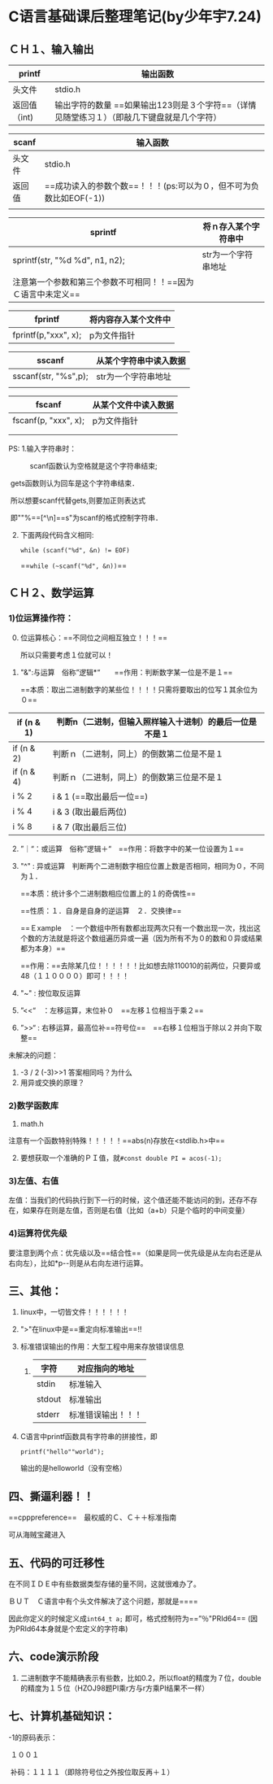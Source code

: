 # C语言基础课后整理笔记(by少年宇7.24)

## ＣＨ１、输入输出

| printf       | 输出函数                                                     |
| ------------ | ------------------------------------------------------------ |
| 头文件       | stdio.h                                                      |
| 返回值（int) | 输出字符的数量  ==如果输出123则是３个字符==（详情见随堂练习１）（即敲几下键盘就是几个字符） |

| scanf  | 输入函数                                                     |
| ------ | ------------------------------------------------------------ |
| 头文件 | stdio.h                                                      |
| 返回值 | ==成功读入的参数个数==！！！(ps:可以为０，但不可为负数比如EOF(-1)) |
|        |                                                              |

| sprintf                                                      | 将ｎ存入某个字符串中 |
| ------------------------------------------------------------ | -------------------- |
| sprintf(str, "%d %d", n1, n2);                               | str为一个字符串地址  |
| 注意第一个参数和第三个参数不可相同！！==因为Ｃ语言中未定义== |                      |

| fprintf              | 将内容存入某个文件中 |
| -------------------- | -------------------- |
| fprintf(p,"xxx", x); | p为文件指针          |

| sscanf               | 从某个字符串中读入数据 |
| -------------------- | ---------------------- |
| sscanf(str, "%s",p); | str为一个字符串地址    |
|                      |                        |

| fscanf               | 从某个文件中读入数据 |
| -------------------- | -------------------- |
| fscanf(p, "xxx", x); | p为文件指针          |
|                      |                      |
|                      |                      |

PS: 1.输入字符串时：

　　　scanf函数认为空格就是这个字符串结束;

​			gets函数则认为回车是这个字符串结束．

​			所以想要scanf代替gets,则要加正则表达式

​	即""%==[^\n]==s"为scanf的格式控制字符串．

 2. 下面两段代码含义相同:

    `while (scanf("%d", &n) != EOF)`

    ==`while (~scanf("%d", &n))`==

## ＣＨ２、数学运算

### 1)位运算操作符：

0. 位运算核心：==不同位之间相互独立！！！==

   所以只需要考虑１位就可以！

1. "&":与运算　俗称”逻辑*“　　==作用：判断数字某一位是不是１==

   ==本质：取出二进制数字的某些位！！！！只需将要取出的位写１其余位为０==


| if (n & 1) | 判断n（二进制，但输入照样输入十进制）的最后一位是不是１ |
| ---------- | ------------------------------------------------------- |
| if (n & 2) | 判断ｎ（二进制，同上）的倒数第二位是不是１              |
| if (n & 4) | 判断ｎ（二进制，同上）的倒数第三位是不是１              |
| i % 2      | i & 1 (==取出最后一位==)                                |
| i % 4      | i & 3 (取出最后两位)                                    |
| i % 8      | i & 7 (取出最后三位)                                    |

2. ”｜“：或运算　俗称”逻辑＋“　==作用：将数字中的某一位设置为１==

3. "^" : 异或运算　判断两个二进制数字相应位置上数是否相同，相同为０，不同为１．

   ==本质：统计多个二进制数相应位置上的１的奇偶性==

   ==性质：１．自身是自身的逆运算　２．交换律==　

   ==Ｅxample　：一个数组中所有数都出现两次只有一个数出现一次，找出这个数的方法就是将这个数组遍历异或一遍（因为所有不为０的数和０异或结果都为本身）==

   ==作用：==去除某几位！！！！！！比如想去除110010的前两位，只要异或48（１１００００）即可！！！！

   

4. "~" : 按位取反运算

5. ”<<“　：左移运算，末位补０　==左移１位相当于乘２==

6. ”>>“ : 右移运算，最高位补==符号位==　==右移１位相当于除以２并向下取整==



未解决的问题：

1. -3 / 2        (-3)>>1 答案相同吗？为什么
2. 用异或交换的原理？



### 2)数学函数库

1. math.h

注意有一个函数特别特殊！！！！！==abs(n)存放在<stdlib.h>中==

2. 要想获取一个准确的ＰＩ值，就`#const double PI = acos(-1);`

### 3)左值、右值

左值：当我们的代码执行到下一行的时候，这个值还能不能访问的到，还存不存在，如果存在则是左值，否则是右值（比如（a+b）只是个临时的中间变量）

### 4)运算符优先级

要注意到两个点：优先级以及==结合性==（如果是同一优先级是从左向右还是从右向左），比如*p--则是从右向左进行运算。

## 三、其他：

1. linux中，一切皆文件！！！！！！

2. ">"在linux中是==重定向标准输出==!!

3. 标准错误输出的作用：大型工程中用来存放错误信息

   1. | 字符   | 对应指向的地址     |
      | ------ | ------------------ |
      | stdin  | 标准输入           |
      | stdout | 标准输出           |
      | stderr | 标准错误输出！！！ |

4. C语言中printf函数具有字符串的拼接性，即

   `printf("hello""world");`

   输出的是helloworld（没有空格）

## 四、撕逼利器！！

==cpppreference==　最权威的Ｃ、Ｃ＋＋标准指南

可从海贼宝藏进入

## 五、代码的可迁移性

在不同ＩＤＥ中有些数据类型存储的量不同，这就很难办了。

ＢＵＴ　Ｃ语言中有个头文件解决了这个问题，那就是==<inttypes>==

因此你定义的时候定义成`int64_t a;` 即可，格式控制符为==”％"PRId64==  (因为PRId64本身就是个宏定义的字符串)



## 六、code演示阶段

1. 二进制数字不能精确表示有些数，比如0.2，所以float的精度为７位，double的精度为１５位（HZOJ98题PI乘r方与r方乘PI结果不一样）

## 七、计算机基础知识：

 -1的原码表示：

​		１００１

​	补码：１１１１（即除符号位之外按位取反再＋１）